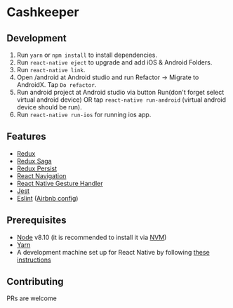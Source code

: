 # Cashkeeper

## Development

1. Run `yarn` or `npm install` to install dependencies.
2. Run `react-native eject` to upgrade and add iOS & Android Folders.
3. Run `react-native link`.
4. Open /android at Android studio and run Refactor -> Migrate to AndroidX. Tap `Do refactor`.
5. Run android project at Android studio via button Run(don't forget select virtual android device) OR tap `react-native run-android` (virtual android device should be run).
6. Run `react-native run-ios` for running ios app.


## Features

* [Redux](http://redux.js.org/)
* [Redux Saga](https://redux-saga.js.org/)
* [Redux Persist](https://github.com/rt2zz/redux-persist/)
* [React Navigation](https://reactnavigation.org/) 
* [React Native Gesture Handler](https://github.com/kmagiera/react-native-gesture-handler) 
* [Jest](https://facebook.github.io/jest/)
* [Eslint](http://eslint.org/) ([Airbnb config](https://github.com/airbnb/javascript/tree/master/packages/eslint-config-airbnb))


## Prerequisites

* [Node](https://nodejs.org) v8.10 (it is recommended to install it via [NVM](https://github.com/creationix/nvm))
* [Yarn](https://yarnpkg.com/)
* A development machine set up for React Native by following [these instructions](https://facebook.github.io/react-native/docs/getting-started.html)


## Contributing
PRs are welcome
